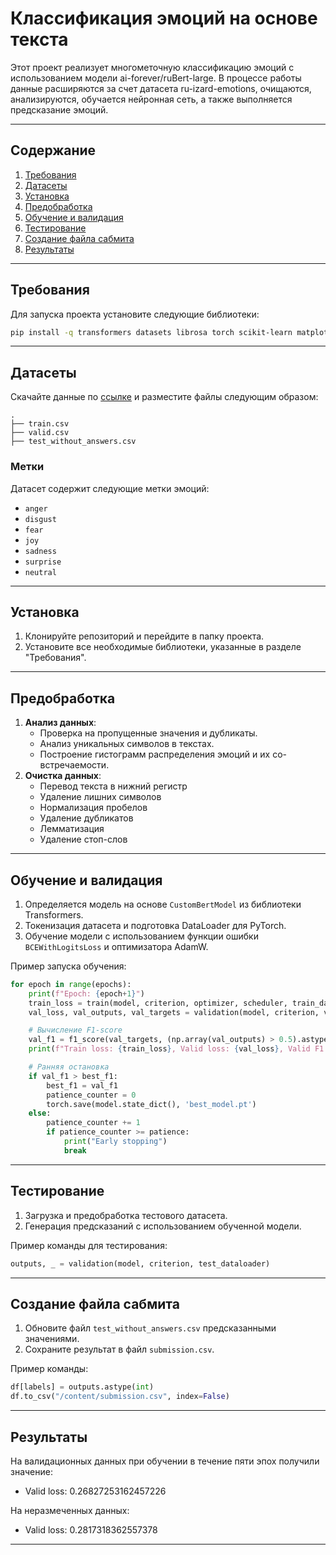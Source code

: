 # Классификация эмоций на основе текста

Этот проект реализует многометочную классификацию эмоций с использованием модели ai-forever/ruBert-large. В процессе работы данные расширяются за счет датасета ru-izard-emotions, очищаются, анализируются, обучается нейронная сеть, а также выполняется предсказание эмоций.

---

## Содержание

1. [Требования](#требования)
2. [Датасеты](#датасеты)
3. [Установка](#установка)
4. [Предобработка](#предобработка)
5. [Обучение и валидация](#обучение-и-валидация)
6. [Тестирование](#тестирование)
7. [Создание файла сабмита](#создание-файла-сабмита)
8. [Результаты](#результаты)

---

## Требования

Для запуска проекта установите следующие библиотеки:

```bash
pip install -q transformers datasets librosa torch scikit-learn matplotlib pandas
```

---

## Датасеты

Скачайте данные по [ссылке](https://disk.yandex.ru/d/awG8jCY01BGcAQ) и разместите файлы следующим образом:

```
.
├── train.csv
├── valid.csv
├── test_without_answers.csv
```

### Метки

Датасет содержит следующие метки эмоций:

- `anger`
- `disgust`
- `fear`
- `joy`
- `sadness`
- `surprise`
- `neutral`

---

## Установка

1. Клонируйте репозиторий и перейдите в папку проекта.
2. Установите все необходимые библиотеки, указанные в разделе "Требования".

---

## Предобработка

1. **Анализ данных**:
   - Проверка на пропущенные значения и дубликаты.
   - Анализ уникальных символов в текстах.
   - Построение гистограмм распределения эмоций и их со-встречаемости.
2. **Очистка данных**: 
   - Перевод текста в нижний регистр
   - Удаление лишних символов
   - Нормализация пробелов
   - Удаление дубликатов
   - Лемматизация
   - Удаление стоп-слов

---

## Обучение и валидация

1. Определяется модель на основе `CustomBertModel` из библиотеки Transformers.
2. Токенизация датасета и подготовка DataLoader для PyTorch.
3. Обучение модели с использованием функции ошибки `BCEWithLogitsLoss` и оптимизатора AdamW.

Пример запуска обучения:

```python
for epoch in range(epochs):
    print(f"Epoch: {epoch+1}")
    train_loss = train(model, criterion, optimizer, scheduler, train_dataloader)
    val_loss, val_outputs, val_targets = validation(model, criterion, valid_dataloader)

    # Вычисление F1-score
    val_f1 = f1_score(val_targets, (np.array(val_outputs) > 0.5).astype(int), average='weighted')
    print(f"Train loss: {train_loss}, Valid loss: {val_loss}, Valid F1: {val_f1}")

    # Ранняя остановка
    if val_f1 > best_f1:
        best_f1 = val_f1
        patience_counter = 0
        torch.save(model.state_dict(), 'best_model.pt')
    else:
        patience_counter += 1
        if patience_counter >= patience:
            print("Early stopping")
            break
```

---

## Тестирование

1. Загрузка и предобработка тестового датасета.
2. Генерация предсказаний с использованием обученной модели.

Пример команды для тестирования:

```python
outputs, _ = validation(model, criterion, test_dataloader)
```

---

## Создание файла сабмита

1. Обновите файл `test_without_answers.csv` предсказанными значениями.
2. Сохраните результат в файл `submission.csv`.

Пример команды:

```python
df[labels] = outputs.astype(int)
df.to_csv("/content/submission.csv", index=False)
```

---

## Результаты

На валидационных данных при обучении в течение пяти эпох получили значение:
- Valid loss: 0.26827253162457226

На неразмеченных данных:
- Valid loss: 0.2817318362557378

---



